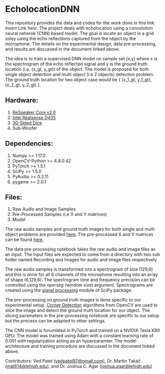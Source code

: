 # EcholocationDNN

This repository provides the data and codes for the work done in this link: *Insert Link here*. The project deals with echolocation using a convolution neural netwrok (CNN) based model. The goal is locate an object in a grid soley using the echo reflections captured from the object by the microphone. The details on the experimental design, data pre-processing, and results are discussed in the document linked above.

The idea is to train a supervised DNN model on sample set (x,y) where x is the spectrogram of the echo reflected signal and y is the ground truth location (i.e. (x_gt, y_gt)) of the object. The model is proposed for both single object detection and multi object (i.e 2 objects) detection problem. The ground truth location for two object case would be { (x_1_gt, y_1_gt), (x_2_gt, y_2_gt) }.

## Hardware:
  1) [ReSpeaker Core v2.0](https://wiki.seeedstudio.com/ReSpeaker_Core_v2.0/)
  2) [Intel Realsense D435](https://www.intelrealsense.com/depth-camera-d435/)
  3) [30-Sided Dice](https://tinyurl.com/30-sided-dice)
  4) Sub-Woofer

## Dependencies:
  1) Numpy >= 1.17.0
  2) OpenCV-Python >= 4.4.0.42
  3) PyTorch >= 1.5.1
  4) SciPy >= 1.5.0
  5) PyAudio >= 0.2.11
  6) pygame >= 2.0.1

## Files:
  1) Raw Audio and Image Samples
  2) Pre-Processed Samples (i.e X and Y matrices)
  3) Model 

The raw audio samples and ground truth images for both single and multi object problems are provided [here](). The pre-processed X and Y matrices can be found [here](https://drive.google.com/drive/folders/1tWZZ7TY5ViGDtpf1EldzXDdm7Hi6CRWQ?usp=sharing). 

The data pre-processing notebook takes the raw audio and image files as an input. The input files are expected to come from a directory with two sub folder named Recording and Images for audio and image files respectively. 

The raw audio samples is transformed into a spectrogram of size (129,6) and this is done for all 6 channels of the microphone resulting into an array of shape (6,129,6). The spectrogram time and frequency precision can be controlled using the *nperseg* (window size) argument. Spectrograms are created using the [signal processing](https://docs.scipy.org/doc/scipy/reference/generated/scipy.signal.spectrogram.html) module of SciPy package. 

The pre-processing on ground truth images is done specific to our experimental setup. [Corner Detection](https://opencv-python-tutroals.readthedocs.io/en/latest/py_tutorials/py_feature2d/py_shi_tomasi/py_shi_tomasi.html) algorithms from OpenCV are used to slice the image and detect the ground truth location for our object. The slicing parameters in the pre-processing notebook are specific to our setup but the process can be adapted to other settings.

The CNN model is forumlated in PyTorch and trained on a NVIDIA Tesla K80 GPU. The model was trained using Adam with a constant learning rate of 0.001 with regularization acting as an hyperparamter. The model architecture and training procedure are discussed in the document linked above.


Contributors: Ved Patel (vedpatel97@gmail.com), Dr. Martin Takáč (mat614@lehigh.edu), and Dr. Joshua C. Agar (joshua.agar@lehigh.edu)
